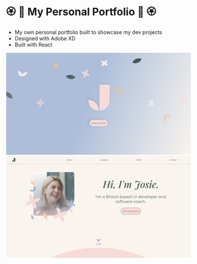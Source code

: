 # :rosette: :cherry_blossom: My Personal Portfolio :cherry_blossom: :rosette:

- My own personal portfolio built to showcase my dev projects
- Designed with Adobe XD
- Built with React

<img src="./src/assets/images/Screenshot 2022-04-27 at 19.09.39.png" />
<img src="./src/assets/images/Screenshot 2022-04-27 at 19.10.15.png">
